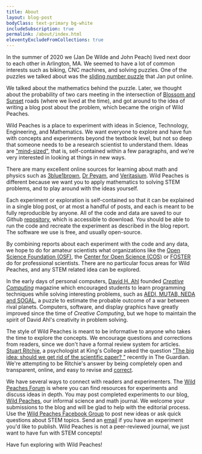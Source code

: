 ```yaml
---
title: About
layout: blog-post
bodyClass: text-primary bg-white
includeSubscription: true
permalink: /about/index.html
eleventyExcludeFromCollections: true
---
```


In the summer of 2020 we (Jan De Wilde and John Peach) lived next door to each other in Arlington, MA. We seemed to have a lot of common interests such as biking, CNC machines, and solving puzzles. One of the puzzles we talked about was the [sliding number puzzle](https://jandw.github.io/slide-number-puzzle/) that Jan put online.

We talked about the mathematics behind the puzzle. Later, we thought about the probability of two cars meeting in the intersection of [Blossom and Sunset](https://wildpeaches.xyz/blog/the-wreck-at-blossom-and-sunset/) roads (where we lived at the time), and got around to the idea of writing a blog post about the problem, which became the origin of Wild Peaches.

Wild Peaches is a place to experiment with ideas in Science, Technology, Engineering, and Mathematics. We want everyone to explore and have fun with concepts and experiments beyond the textbook level, but not so deep that someone needs to be a research scientist to understand them. Ideas are ["mind-sized"](https://mindstorms.media.mit.edu/), that is, self-contained within a few paragraphs, and we're very interested in looking at things in new ways. 

There are many excellent online sources for learning about math and physics such as [3blue1brown](https://www.3blue1brown.com/), [Dr Peyam](https://www.youtube.com/c/drpeyam), and [Veritasium](https://www.youtube.com/channel/UCHnyfMqiRRG1u-2MsSQLbXA). Wild Peaches is different because we want you to apply mathematics to solving STEM problems, and to play around with the ideas yourself.

Each experiment or exploration is self-contained so that it can be explained in a single blog post, or at most a handful of posts, and each is meant to be fully reproducible by anyone. All of the code and data are saved to our Github [repository](https://gist.github.com/XerxesZorgon), which is accessible to download. You should be able to run the code and recreate the experiment as described in the blog report. The software we use is free, and usually open-source.

By combining reports about each experiment with the code and any data, we hope to do for amateur scientists what organizations like the [Open Science Foundation (OSF)](https://osf.io/), the [Center for Open Science (COS)](https://www.cos.io/) or [FOSTER](https://www.fosteropenscience.eu/content/what-open-science-introduction) do for professional scientists. There are no particular focus areas for Wild Peaches, and any STEM related idea can be explored.

In the early days of personal computers, [David H. Ahl](https://onlinebooks.library.upenn.edu/webbin/book/lookupname?key=Ahl%2C%20David%20H%2E) founded *[Creative Computing](https://archive.org/details/creativecomputing)* magazine which encouraged students to learn programming techniques while solving interesting problems, such as [AEDI, MUTAB, NEDA and SOGAL](https://www.atariarchives.org/bcc1/showpage.php?page=175), a puzzle to estimate the probable outcome of a war between rival planets. Computers, software, and display graphics have greatly improved since the time of *Creative Computing*, but we hope to maintain the spirit of David Ahl's creativity in problem solving.

The style of Wild Peaches is meant to be informative to anyone who takes the time to explore the concepts. We encourage questions and corrections from readers, since we don't have a formal review system for articles. [Stuart Ritchie](https://www.kcl.ac.uk/people/stuart-ritchie), a psychologist at King's College asked the question ["The big idea: should we get rid of the scientific paper? "](https://www.theguardian.com/books/2022/apr/11/the-big-idea-should-we-get-rid-of-the-scientific-paper) recently in The Guardian. We're attempting to be Ritchie's answer by being completely open and transparent, online, and easy to revise and [correct](https://journals.plos.org/plosmedicine/article?id=10.1371/journal.pmed.0020124). 

We have several ways to connect with readers and experimenters. The [Wild Peaches Forum](https://github.com/JanDW/wildpeaches/discussions/76) is where you can find resources for experiments and discuss ideas in depth. You may post completed experiments to our blog, [Wild Peaches](https://wildpeaches.xyz/), our informal science and math journal. We welcome your submissions to the blog and will be glad to help with the editorial process. Use the [Wild Peaches Facebook Group](https://www.facebook.com/groups/253238143289738) to post new ideas or ask quick questions about STEM topics. Send an [email](mailto:hi@wildpeaches.xyz) if you have an experiment you'd like to publish. Wild Peaches is not a peer-reviewed journal, we just want to have fun with STEM concepts!

Have fun exploring with Wild Peaches!